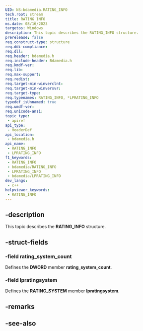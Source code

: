 ```yaml
---
UID: NS:bdamedia.RATING_INFO
tech.root: stream
title: RATING_INFO
ms.date: 08/16/2023
targetos: Windows
description: This topic describes the RATING_INFO structure.
prerelease: false
req.construct-type: structure
req.ddi-compliance: 
req.dll: 
req.header: bdamedia.h
req.include-header: Bdamedia.h
req.kmdf-ver: 
req.lib: 
req.max-support: 
req.redist: 
req.target-min-winverclnt: 
req.target-min-winversvr: 
req.target-type: 
req.typenames: RATING_INFO, *LPRATING_INFO
typedef_isUnnamed: true
req.umdf-ver: 
req.unicode-ansi: 
topic_type:
 - apiref
api_type:
 - HeaderDef
api_location:
 - bdamedia.h
api_name:
 - RATING_INFO
 - LPRATING_INFO
f1_keywords:
 - RATING_INFO
 - bdamedia/RATING_INFO
 - LPRATING_INFO
 - bdamedia/LPRATING_INFO
dev_langs:
 - c++
helpviewer_keywords:
 - RATING_INFO
---
```


## -description

This topic describes the **RATING_INFO** structure.

## -struct-fields

### -field rating_system_count

Defines the **DWORD** member **rating_system_count**.

### -field lpratingsystem

Defines the **RATING_SYSTEM** member **lpratingsystem**.

## -remarks

## -see-also
